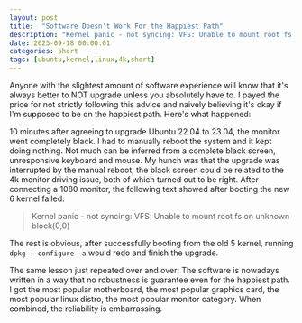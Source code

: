 ```yaml
---
layout: post
title:  "Software Doesn't Work For the Happiest Path"
description: "Kernel panic - not syncing: VFS: Unable to mount root fs on unknown block(0,0)"
date: 2023-09-18 00:00:01
categories: short
tags: [ubuntu,kernel,linux,4k,short]
---
```

Anyone with the slightest amount of software experience will know that it's always better to NOT upgrade unless you absolutely have to. I payed the price for not strictly following this advice and naively believing it's okay if I'm supposed to be on the happiest path. Here's what happened:

10 minutes after agreeing to upgrade Ubuntu 22.04 to 23.04, the monitor went completely black. I had to manually reboot the system and it kept doing nothing. Not much can be inferred from a complete black screen, unresponsive keyboard and mouse. My hunch was that the upgrade was interrupted by the manual reboot, the black screen could be related to the 4k monitor driving issue, both of which turned out to be right. After connecting a 1080 monitor, the following text showed after booting the new 6 kernel failed:

> Kernel panic - not syncing: VFS: Unable to mount root fs on unknown block(0,0)

The rest is obvious, after successfully booting from the old 5 kernel, running `dpkg --configure -a` would redo and finish the upgrade.

The same lesson just repeated over and over: The software is nowadays written in a way that no robustness is guarantee even for the happiest path. I got the most popular motherboard, the most popular graphics card, the most popular linux distro, the most popular monitor category. When combined, the reliability is embarrassing.
